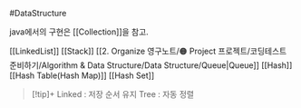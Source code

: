 #DataStructure 

java에서의 구현은 [[Collection]]을 참고.

[[LinkedList]]
[[Stack]]
[[2. Organize 영구노트/🟠 Project 프로젝트/코딩테스트 준비하기/Algorithm & Data Structure/Data Structure/Queue|Queue]]
[[Hash]]
	[[Hash Table(Hash Map)]]
	[[Hash Set]]


> [!tip]+ 
> Linked : 저장 순서 유지
> Tree : 자동 정렬